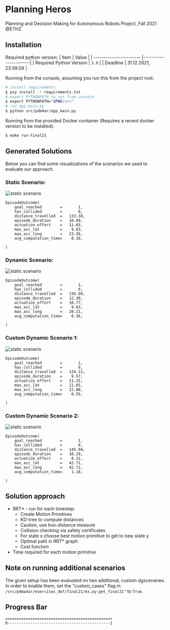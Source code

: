 # Planning Heros

Planning and Decision Making for Autonomous Robots Project, Fall 2021 @ETHZ

## Installation

Required python version:
| Item | Value |
| ----------------------- |----------------------|
| Required Python Version | `3.9` |
| Deadline | 31.12.2021, 23:59:59 |

Running from the console, assuming you run this from the project root:

```bash
# install requirements
$ pip install -r requirements.txt
# export PYTHONPATH to run from console
$ export PYTHONPATH="$PWD/src"
# run app_main.py
$ python src/pdm4ar/app_main.py
```

Running from the provided Docker container (Requires a recent docker version to be installed).

```bash
$ make run-final21
```

## Generated Solutions

Below you can find some visualizations of the scenarios we used to evaluate our approach.

### Static Scenario:

![static scenario](gifs/PDM4AR-final21-staticenvironment0-PDM4AR-EpisodeVisualisation-figure1-Animation.gif)

```
EpisodeOutcome(
	goal_reached        =	    1,
	has_collided        =	    0,
	distance_travelled  =	133.38,
	episode_duration    =	10.68,
	actuation_effort    =	11.03,
	max_acc_lat         =	 9.63,
	max_acc_long        =	23.56,
	avg_computation_time=	 0.10,

)
```

### Dynamic Scenario:

![static scenario](gifs/PDM4AR-final21-dynamicenvironment1-PDM4AR-EpisodeVisualisation-figure1-Animation.gif)

```
EpisodeOutcome(
	goal_reached        =	    1,
	has_collided        =	    0,
	distance_travelled  =	136.09,
	episode_duration    =	12.30,
	actuation_effort    =	10.77,
	max_acc_lat         =	 9.63,
	max_acc_long        =	20.21,
	avg_computation_time=	 0.36,

)

```

### Custom Dynamic Scenario 1:

![static scenario](gifs/PDM4AR-final21-dynamicenvironmentcustom12-PDM4AR-EpisodeVisualisation-figure1-Animation.gif)

```
EpisodeOutcome(
	goal_reached        =	    1,
	has_collided        =	    0,
	distance_travelled  =	134.12,
	episode_duration    =	 9.57,
	actuation_effort    =	11.25,
	max_acc_lat         =	11.65,
	max_acc_long        =	22.88,
	avg_computation_time=	 0.55,

)
```

### Custom Dynamic Scenario 2:

![static scenario](gifs/PDM4AR-final21-dynamicenvironmentcustom23-PDM4AR-EpisodeVisualisation-figure1-Animation.gif)

```
EpisodeOutcome(
	goal_reached        =	    1,
	has_collided        =	    0,
	distance_travelled  =	145.94,
	episode_duration    =	16.29,
	actuation_effort    =	 8.31,
	max_acc_lat         =	42.71,
	max_acc_long        =	42.71,
	avg_computation_time=	 1.18,

)
```

## Solution approach

- RRT\* - run for each timestep:
  - Create Motion Primitives
  - KD-tree to compute distances
  - Caution, use box-distance measure
  - Collision checking via safety certificates
  - For state x choose best motion primitive to get to new state y
  - Optimal path in RRT\* graph
  - Cost function
- Time required for each motion primitive

## Note on running additional scenarios

The given setup has been evaluated on two additional, custom dgscenaries. In order to enable them, set the "custom_cases" flag in `/src/pdma4ar/exercises_def/final21/ex.py:get_final21"` to `True`.

## Progress Bar

```
==============================================>
0---------------------------------------------1
```
